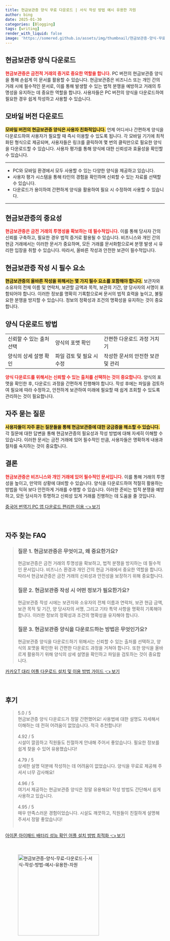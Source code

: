 ```yaml
---
title: 현금보관증 양식 무료 다운로드 | 서식 작성 방법 예시 유용한 자원
author: bing
date: 2025-01-30
categories: [Blogging]
tags: [writing]
render_with_liquid: false
image: 'https://somered.github.io/assets/img/thumbnail/현금보관증-양식-무료-다운로드-|-서식-작성-방법-예시-유용한-자원.webp'
---
```



<h2 id='현금보관증_양식_다운로드'>현금보관증 양식 다운로드</h2>

<p><b><span style="color: #ee2323;">현금보관증은 금전적 거래의 증거로 중요한 역할을 합니다.</span></b> PC 버전의 현금보관증 양식을 통해 손쉽게 이 문서를 활용할 수 있습니다. 현금보관증은 비즈니스 또는 개인 간의 거래 시에 필수적인 문서로, 이를 통해 발생할 수 있는 법적 분쟁을 예방하고 거래의 투명성을 유지하는 데 중요한 역할을 합니다. 사용자들은 PC 버전의 양식을 다운로드하여 필요한 경우 쉽게 작성하고 사용할 수 있습니다.</p>

<h2 id='모바일_버전_다운로드'>모바일 버전 다운로드</h2>

<p><b><span style="background-color: #ffe066;">모바일 버전의 현금보관증 양식은 사용자 친화적입니다.</span></b> 언제 어디서나 간편하게 양식을 다운로드하여 사용자가 필요할 때 즉시 이용할 수 있도록 됩니다. 각 모바일 기기에 최적화된 형식으로 제공되며, 사용자들은 링크를 클릭하여 몇 번의 클릭만으로 필요한 양식을 다운로드할 수 있습니다. 사용자 평가를 통해 양식에 대한 신뢰성과 효율성을 확인할 수 있습니다.</p>

<hr />

<ul>
    <li>PC와 모바일 환경에서 모두 사용할 수 있는 다양한 양식을 제공하고 있습니다.</li>
    <li>사용자 평가 시스템을 통해 타인의 경험을 확인하며 신뢰할 수 있는 자료를 선택할 수 있습니다.</li>
    <li>다운로드가 용이하여 간편하게 양식을 활용하여 필요 시 수정하여 사용할 수 있습니다.</li>
</ul>

<hr />

<h2 id='현금보관증_의_중요성'>현금보관증의 중요성</h2>

<p><b><span style="color: #ee2323;">현금보관증은 금전 거래의 투명성을 확보하는 데 필수적입니다.</span></b> 이를 통해 당사자 간의 신뢰를 구축하고, 필요한 경우 법적 증거로 활용될 수 있습니다. 비즈니스와 개인 간의 현금 거래에서는 이러한 문서가 중요하며, 모든 거래를 문서화함으로써 분쟁 발생 시 유리한 입장을 취할 수 있습니다. 따라서, 올바른 작성과 안전한 보관이 필수적입니다.</p>

<h2 id='현금보관증_작성_시_필수_요소'>현금보관증 작성 시 필수 요소</h2>

<p><b><span style="background-color: #ffe066;">현금보관증의 올바른 작성을 위해서는 몇 가지 필수 요소를 포함해야 합니다.</span></b> 보관자와 소유자의 전체 이름 및 연락처, 보관할 금액과 목적, 보관의 기간, 양 당사자의 서명이 포함되어야 합니다. 이러한 정보를 명확히 기록함으로써 문서의 법적 효력을 높이고, 불필요한 분쟁을 방지할 수 있습니다. 정보의 정확성과 조건의 명확성을 유지하는 것이 중요합니다.</p>

<h2 id='양식_다운로드_방법'>양식 다운로드 방법</h2>

<table>
    <tr>
        <td>신뢰할 수 있는 출처 선택</td>
        <td>양식의 포맷 확인</td>
        <td>간편한 다운로드 과정 거치기</td>
    </tr>
    <tr>
        <td>양식의 상세 설명 확인</td>
        <td>파일 검토 및 필요 시 수정</td>
        <td>작성한 문서의 안전한 보관 및 관리</td>
    </tr>
</table>

<p><b><span style="color: #ee2323;">양식 다운로드를 위해서는 신뢰할 수 있는 출처를 선택하는 것이 중요합니다.</span></b> 양식의 포맷을 확인한 후, 다운로드 과정을 간편하게 진행해야 합니다. 작성 후에는 파일을 검토하여 필요에 따라 수정하고, 안전하게 보관하여 미래에 필요할 때 쉽게 조회할 수 있도록 관리하는 것이 필요합니다.</p>

<h2 id='자주_묻는_질문'>자주 묻는 질문</h2>

<p><b><span style="background-color: #ffe066;">사용자들이 자주 묻는 질문들을 통해 현금보관증에 대한 궁금증을 해소할 수 있습니다.</span></b> 각 질문에 대한 답변을 통해 현금보관증의 필요성과 작성 방법에 대해 자세히 이해할 수 있습니다. 이러한 문서는 금전 거래에 있어 필수적인 만큼, 사용자들은 명확하게 내용과 절차를 숙지하는 것이 중요합니다.</p>

<h2 id='결론'>결론</h2>

<p><b><span style="color: #ee2323;">현금보관증은 비즈니스와 개인 거래에 있어 필수적인 문서입니다.</span></b> 이를 통해 거래의 투명성을 높이고, 만약의 상황에 대비할 수 있습니다. 양식을 다운로드하여 적절히 활용하는 방법을 익혀 보다 안전하게 거래를 수행할 수 있습니다. 이러한 준비는 법적 분쟁을 예방하고, 모든 당사자가 투명하고 신뢰성 있게 거래를 진행하는 데 도움을 줄 것입니다.</p>


<p><a class="click-button" title="중국어 번역기 PC 앱 다운로드 편리한 이용" href="https://somered.github.io/posts/%EC%A4%91%EA%B5%AD%EC%96%B4-%EB%B2%88%EC%97%AD%EA%B8%B0-PC-%EC%95%B1-%EB%8B%A4%EC%9A%B4%EB%A1%9C%EB%93%9C-%ED%8E%B8%EB%A6%AC%ED%95%9C-%EC%9D%B4%EC%9A%A9/" rel="dofollow">중국어 번역기 PC 앱 다운로드 편리한 이용 👈 보기</a></p><br>
<h2 id='자주_찾는_FAQ'>자주 찾는 FAQ</h2>
<div itemscope="" itemtype="https://schema.org/FAQPage">
<blockquote>
<div itemscope="" itemprop="mainEntity" itemtype="https://schema.org/Question">
<h3 itemprop="name">질문 1. 현금보관증은 무엇이고, 왜 중요한가요?</h3>
<div itemscope="" itemprop="acceptedAnswer" itemtype="https://schema.org/Answer">
<span itemprop="text">
<p>현금보관증은 금전 거래의 투명성을 확보하고, 법적 분쟁을 방지하는 데 필수적인 문서입니다. 비즈니스 환경과 개인 간의 현금 거래에서 중요한 역할을 합니다. 따라서 현금보관증은 금전 거래의 신뢰성과 안전성을 보장하기 위해 중요합니다.</p>
</span>
</div>
</div>
<div itemscope="" itemprop="mainEntity" itemtype="https://schema.org/Question">
<h3 itemprop="name">질문 2. 현금보관증 작성 시 어떤 정보가 필요한가요?</h3>
<div itemscope="" itemprop="acceptedAnswer" itemtype="https://schema.org/Answer">
<span itemprop="text">
<p>현금보관증 작성 시에는 보관자와 소유자의 전체 이름과 연락처, 보관 현금 금액, 보관 목적 및 기간, 양 당사자의 서명, 그리고 기타 특약 사항을 명확히 기록해야 합니다. 이러한 정보의 정확성과 조건의 명확성을 유지해야 합니다.</p>
</span>
</div>
</div>
<div itemscope="" itemprop="mainEntity" itemtype="https://schema.org/Question">
<h3 itemprop="name">질문 3. 현금보관증 양식을 다운로드하는 방법은 무엇인가요?</h3>
<div itemscope="" itemprop="acceptedAnswer" itemtype="https://schema.org/Answer">
<span itemprop="text">
<p>현금보관증 양식을 다운로드하기 위해서는 신뢰할 수 있는 출처를 선택하고, 양식의 포맷을 확인한 뒤 간편한 다운로드 과정을 거쳐야 합니다. 또한 양식을 올바르게 활용하기 위해 양식의 상세 설명을 확인하고 파일을 검토하는 것이 중요합니다.</p>
</span>
</div>
</div>
</blockquote>
</div>
<p><a class="click-button" title="카카오T 대리 어플 다운로드 설치 및 이용 방법 가이드" href="https://somered.github.io/posts/%EC%B9%B4%EC%B9%B4%EC%98%A4T-%EB%8C%80%EB%A6%AC-%EC%96%B4%ED%94%8C-%EB%8B%A4%EC%9A%B4%EB%A1%9C%EB%93%9C-%EC%84%A4%EC%B9%98-%EB%B0%8F-%EC%9D%B4%EC%9A%A9-%EB%B0%A9%EB%B2%95-%EA%B0%80%EC%9D%B4%EB%93%9C/" rel="dofollow">카카오T 대리 어플 다운로드 설치 및 이용 방법 가이드 👈 보기</a></p><br>
<h2 id='후기'>후기</h2>
<div itemscope itemtype="https://schema.org/Product">
  <blockquote>
  <div itemprop="review" itemscope itemtype="https://schema.org/Review">
      <div itemprop="reviewRating" itemscope itemtype="https://schema.org/Rating"> <span itemprop="ratingValue">5.0</span> / <span itemprop="bestRating">5</span> </div>
      <span itemprop="reviewBody">현금보관증 양식 다운로드가 정말 간편했어요! 사용법에 대한 설명도 자세해서 이해하는 데 전혀 어려움이 없었습니다. 적극 추천합니다!</span>
  </div>
  <br>
  <div itemprop="review" itemscope itemtype="https://schema.org/Review">
      <div itemprop="reviewRating" itemscope itemtype="https://schema.org/Rating"> <span itemprop="ratingValue">4.92</span> / <span itemprop="bestRating">5</span> </div>
      <span itemprop="reviewBody">시설이 깔끔하고 직원들도 친절하게 안내해 주어서 좋았습니다. 필요한 정보를 쉽게 찾을 수 있어 유용했습니다!</span>
  </div>
  <br>
  <div itemprop="review" itemscope itemtype="https://schema.org/Review">
      <div itemprop="reviewRating" itemscope itemtype="https://schema.org/Rating"> <span itemprop="ratingValue">4.79</span> / <span itemprop="bestRating">5</span> </div>
      <span itemprop="reviewBody">상세한 설명 덕분에 작성하는 데 어려움이 없었습니다. 양식을 무료로 제공해 주셔서 너무 감사해요!</span>
  </div>
  <br>
  <div itemprop="review" itemscope itemtype="https://schema.org/Review">
      <div itemprop="reviewRating" itemscope itemtype="https://schema.org/Rating"> <span itemprop="ratingValue">4.96</span> / <span itemprop="bestRating">5</span> </div>
      <span itemprop="reviewBody">여기서 제공하는 현금보관증 양식은 정말 유용해요! 작성 방법도 간단해서 쉽게 사용하고 있습니다.</span>
  </div>
  <br>
  <div itemprop="review" itemscope itemtype="https://schema.org/Review">
      <div itemprop="reviewRating" itemscope itemtype="https://schema.org/Rating"> <span itemprop="ratingValue">4.95</span> / <span itemprop="bestRating">5</span> </div>
      <span itemprop="reviewBody">매우 만족스러운 경험이었습니다. 시설도 깨끗하고, 직원들이 친절하게 설명해 주셔서 정말 좋았습니다!</span>
  </div>
  <br>
  </blockquote>
</div>
<p><a class="click-button" title="아이폰 아이패드 배터리 성능 확인 어플 설치 방법 최적화" href="https://somered.github.io/posts/%EC%95%84%EC%9D%B4%ED%8F%B0-%EC%95%84%EC%9D%B4%ED%8C%A8%EB%93%9C-%EB%B0%B0%ED%84%B0%EB%A6%AC-%EC%84%B1%EB%8A%A5-%ED%99%95%EC%9D%B8-%EC%96%B4%ED%94%8C-%EC%84%A4%EC%B9%98-%EB%B0%A9%EB%B2%95-%EC%B5%9C%EC%A0%81%ED%99%94/" rel="dofollow">아이폰 아이패드 배터리 성능 확인 어플 설치 방법 최적화 👈 보기</a></p><br>
<figure class="image"><img src="https://somered.github.io/assets/img/thumbnail/현금보관증-양식-무료-다운로드-|-서식-작성-방법-예시-유용한-자원.webp" alt="현금보관증-양식-무료-다운로드-|-서식-작성-방법-예시-유용한-자원" width="256" height="256"></figure>